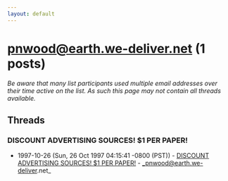 ```yaml
---
layout: default
---
```


# pnwood@earth.we-deliver.net (1 posts)

_Be aware that many list participants used multiple email addresses over their time active on the list. As such this page may not contain all threads available._

## Threads

### DISCOUNT ADVERTISING SOURCES! $1 PER PAPER!
+ 1997-10-26 (Sun, 26 Oct 1997 04:15:41 -0800 (PST)) - [DISCOUNT ADVERTISING SOURCES! $1 PER PAPER!](/archive/1997/10/89aa7231104682706a58fd3bdb3a6fcfef1842e8f862a8efe8411e09d003fecb) - _pnwood@earth.we-deliver.net_

